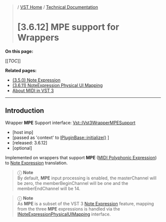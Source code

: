 >/ [VST Home](../../../index.md) / [Technical Documentation](../../Index.md)
>
># [3.6.12] MPE support for Wrappers

**On this page:**

[[_TOC_]]

**Related pages:**

- [(3.5.0) Note Expression](../3.5.0/INoteExpressionController.md)
- [(3.6.11) NoteExpression Physical UI Mapping](../3.6.11/INoteExpressionPhysicalUIMapping.md)
- [About MIDI in VST 3](../../About+MIDI/Index.md)

---

## Introduction

Wrapper **MPE** Support interface: [Vst::IVst3WrapperMPESupport](https://steinbergmedia.github.io/vst3_doc/vstinterfaces/classSteinberg_1_1Vst_1_1IVst3WrapperMPESupport.html)

- [host imp]
- [passed as 'context' to [IPluginBase::initialize()](https://steinbergmedia.github.io/vst3_doc/base/classSteinberg_1_1IPluginBase.html#a3c81be4ff2e7bbb541d3527264f26eed) ]
- [released: 3.6.12]
- [optional]

Implemented on wrappers that support **MPE** ([MIDI Polyphonic Expression](https://www.midi.org/midi-articles/midi-polyphonic-expression-mpe)) to [Note Expression](../3.5.0/INoteExpressionController.md) translation.

>ⓘ **Note**\
>By default, **MPE** input processing is enabled, the masterChannel will be zero, the memberBeginChannel will be one and the memberEndChannel will be 14.

>ⓘ **Note**\
>As **MPE** is a subset of the VST 3 [Note Expression](../3.5.0/INoteExpressionController.md) feature, mapping from the three **MPE** expressions is handled via the [INoteExpressionPhysicalUIMapping](https://steinbergmedia.github.io/vst3_doc/vstinterfaces/classSteinberg_1_1Vst_1_1INoteExpressionPhysicalUIMapping.html) interface.